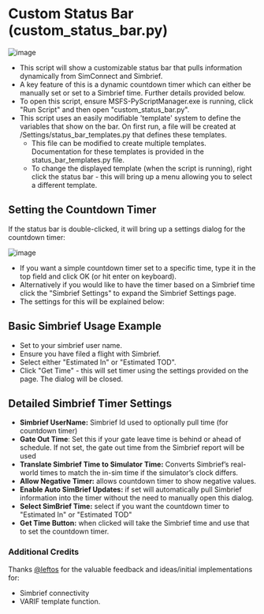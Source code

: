 # Custom Status Bar (custom_status_bar.py)
![image](https://github.com/user-attachments/assets/05786688-b542-4050-95eb-1e85bf8d673d)
- This script will show a customizable status bar that pulls information dynamically from SimConnect and Simbrief.
- A key feature of this is a dynamic countdown timer which can either be manually set or set to a Simbrief time.  Further details provided below.
- To open this script, ensure MSFS-PyScriptManager.exe is running, click "Run Script" and then open "custom_status_bar.py".
- This script uses an easily modifiable 'template' system to define the variables that show on the bar.  On first run, a file will be created at /Settings/status_bar_templates.py that defines these templates.
    - This file can be modified to create multiple templates.  Documentation for these templates is provided in the status_bar_templates.py file.
    - To change the displayed template (when the script is running), right click the status bar - this will bring up a menu allowing you to select a different template.
## Setting the Countdown Timer 
If the status bar is double-clicked, it will bring up a settings dialog for the countdown timer:

![image](https://github.com/user-attachments/assets/b3271a5d-6cf6-48f9-b2c1-1aed4832bb73)
- If you want a simple countdown timer set to a specific time, type it in the top field and click OK (or hit enter on keyboard).
- Alternatively if you would like to have the timer based on a Simbrief time click the "Simbrief Settings" to expand the Simbrief Settings page.
- The settings for this will be explained below:

## Basic Simbrief Usage Example
- Set to your simbrief user name.
- Ensure you have filed a flight with Simbrief.
- Select either "Estimated In" or "Estimated TOD".
- Click "Get Time" - this will set timer using the settings provided on the page.  The dialog will be closed.

## Detailed Simbrief Timer Settings
- **Simbrief UserName:** Simbrief Id used to optionally pull time (for countdown timer)
- **Gate Out Time**: Set this if your gate leave time is behind or ahead of schedule.  If not set, the gate out time from the Simbrief report will be used
- **Translate Simbrief Time to Simulator Time:** Converts Simbrief’s real-world times to match the in-sim time if the simulator’s clock differs. 
- **Allow Negative Timer:** allows countdown timer to show negative values.
- **Enable Auto SimBrief Updates:** if set will automatically pull Simbrief information into the timer without the need to manually open this dialog.
- **Select SimBrief Time:** select if you want the countdown timer to "Estimated In" or "Estimated TOD"
- **Get Time Button:** when clicked will take the Simbrief time and use that to set the countdown timer.

### Additional Credits
Thanks [@leftos](https://github.com/leftos) for the valuable feedback and ideas/initial implementations for:
- Simbrief connectivity
- VARIF template function.


